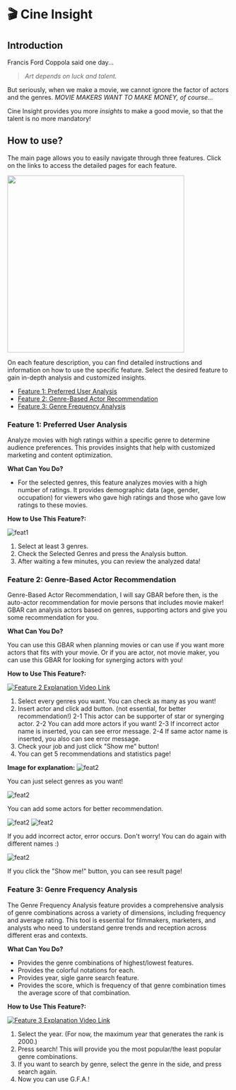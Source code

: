 # 🎬 Cine Insight

## Introduction

Francis Ford Coppola said one day...

> _Art depends on luck and talent._

But seriously, when we make a movie, we cannot ignore the factor of actors and the genres. _MOVIE MAKERS WANT TO MAKE MONEY, of course..._

Cine Insight provides you more _insights_ to make a good movie, so that the talent is no more mandatory!

## How to use?

The main page allows you to easily navigate through three features. Click on the links to access the detailed pages for each feature.

<img src="./assets/feature_usage/main.png" width=400/>

On each feature description, you can find detailed instructions and information on how to use the specific feature. Select the desired feature to gain in-depth analysis and customized insights.

- [Feature 1: Preferred User Analysis](#feature-1-preferred-user-analysis)
- [Feature 2: Genre-Based Actor Recommendation](#feature-2-genre-based-actor-recommendation)
- [Feature 3: Genre Frequency Analysis](#feature-3-genre-frequency-analysis)

### Feature 1: Preferred User Analysis

Analyze movies with high ratings within a specific genre to determine audience preferences. This provides insights that help with customized marketing and content optimization.

**What Can You Do?**

- For the selected genres, this feature analyzes movies with a high number of ratings. It provides demographic data (age, gender, occupation) for viewers who gave high ratings and those who gave low ratings to these movies.

**How to Use This Feature?:**

![feat1](./assets/feature_usage/feat1.jpg)

1. Select at least 3 genres.
2. Check the Selected Genres and press the Analysis button.
3. After waiting a few minutes, you can review the analyzed data!

### Feature 2: Genre-Based Actor Recommendation

Genre-Based Actor Recommendation, I will say GBAR before then, is the auto-actor recommendation for movie persons that includes movie maker! GBAR can analysis actors based on genres, supporting actors and give you some recommendation for you.

**What Can You Do?**

You can use this GBAR when planning movies or can use if you want more actors that fits with your movie. Or if you are actor, not movie maker, you can use this GBAR for looking for synerging actors with you!

**How to Use This Feature?:**

[![Feature 2 Explanation Video Link](https://img.youtube.com/vi/ZJVVDZ5D5NRAbxYo/0.jpg)](https://youtu.be/F6PJlZeC8r0?si=ZJVVDZ5D5NRAbxYo)

1. Select every genres you want. You can check as many as you want!
2. Insert actor and click add button. (not essential, for better recommendation!)
   2-1 This actor can be supporter of star or synerging actor.
   2-2 You can add more actors if you want!
   2-3 If incorrect actor name is inserted, you can see error message.
   2-4 If same actor name is inserted, you also can see error message.
3. Check your job and just click "Show me" button!
4. You can get 5 recommendations and statistics page!

**Image for explanation:**
![feat2](./assets/feature_usage/gbar_example_1.png)

You can just select genres as you want!

![feat2](./assets/feature_usage/gbar_example_2.png)

You can add some actors for better recommendation.

![feat2](./assets/feature_usage/gbar_example_3.png)
![feat2](./assets/feature_usage/gbar_example_4.png)

If you add incorrect actor, error occurs.
Don't worry! You can do again with different names :)

![feat2](./assets/feature_usage/gbar_example_5.png)

If you click the "Show me!" button, you can see result page!

### Feature 3: Genre Frequency Analysis

The Genre Frequency Analysis feature provides a comprehensive analysis of genre combinations across a variety of dimensions, including frequency and average rating. This tool is essential for filmmakers, marketers, and analysts who need to understand genre trends and reception across different eras and contexts.

**What Can You Do?**

- Provides the genre combinations of highest/lowest features.
- Provides the colorful notations for each.
- Provides year, sigle ganre search feature.
- Provides the score, which is frequency of that genre combination times the average score of that combination.

**How to Use This Feature?:**

[![Feature 3 Explanation Video Link](https://img.youtube.com/vi/6e7AwuYhUos/0.jpg)](https://www.youtube.com/watch?v=6e7AwuYhUos)

1. Select the year. (For now, the maximum year that generates the rank is 2000.)
2. Press search! This will provide you the most popular/the least popular genre combinations.
3. If you want to search by genre, select the genre in the side, and press search again.
4. Now you can use G.F.A.!
